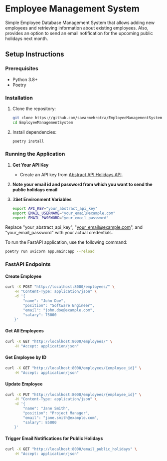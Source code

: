 # Employee Management System

Simple Employee Database Management System that allows adding new employees and retrieving information about existing employees. Also, provides an option to send an email notification for the upcoming public holidays next month.


## Setup Instructions

### Prerequisites
- Python 3.8+
- Poetry


### Installation
1. Clone the repository:
   ```sh
   git clone https://github.com/savarmehrotra/EmployeeManagementSystem.git
   cd EmployeeManagementSystem
   ```

2. Install dependencies:
   ```sh
   poetry install
   ```

### Running the Application

1. **Get Your API Key**
   - Create an API key from [Abstract API Holidays API](https://www.abstractapi.com/api/holidays-api).

2. **Note your email id and password from which you want to send the public holidays email**

3. 3**Set Environment Variables**
   ```sh
   export API_KEY="your_abstract_api_key"
   export EMAIL_USERNAME="your_email@example.com"
   export EMAIL_PASSWORD="your_email_password"
Replace "your_abstract_api_key", "your_email@example.com", and "your_email_password" with your actual credentials.


To run the FastAPI application, use the following command:
```sh
poetry run uvicorn app.main:app --reload
```

### FastAPI Endpoints

#### Create Employee
```sh
curl -X POST "http://localhost:8000/employees/" \
    -H "Content-Type: application/json" \
    -d '{
        "name": "John Doe",
        "position": "Software Engineer",
        "email": "john.doe@example.com",
        "salary": 75000
    }'
```

#### Get All Employees
```sh
curl -X GET "http://localhost:8000/employees/" \
    -H "Accept: application/json"
```

#### Get Employee by ID
```sh
curl -X GET "http://localhost:8000/employees/{employee_id}" \
    -H "Accept: application/json"
```

#### Update Employee
```sh
curl -X PUT "http://localhost:8000/employees/{employee_id}" \
    -H "Content-Type: application/json" \
    -d '{
        "name": "Jane Smith",
        "position": "Project Manager",
        "email": "jane.smith@example.com",
        "salary": 85000
    }'
```

#### Trigger Email Notifications for Public Holidays
```sh
curl -X GET "http://localhost:8000/email_public_holidays" \
    -H "Accept: application/json"
```
